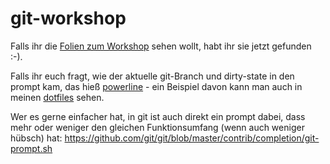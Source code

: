 git-workshop
============


Falls ihr die [Folien zum Workshop](https://github.com/devbliss/git-workshop/blob/master/Git%20Workshop.pdf?raw=true) sehen wollt, habt ihr sie jetzt gefunden :-).

Falls ihr euch fragt, wie der aktuelle git-Branch und dirty-state in den prompt kam, das hieß [powerline](https://github.com/Lokaltog/powerline) - ein Beispiel davon kann man auch in meinen [dotfiles](https://github.com/wolfgangpfnuer/dotfiles) sehen.

Wer es gerne einfacher hat, in git ist auch direkt ein prompt dabei, dass mehr oder weniger den gleichen Funktionsumfang (wenn auch weniger hübsch) hat:
https://github.com/git/git/blob/master/contrib/completion/git-prompt.sh
